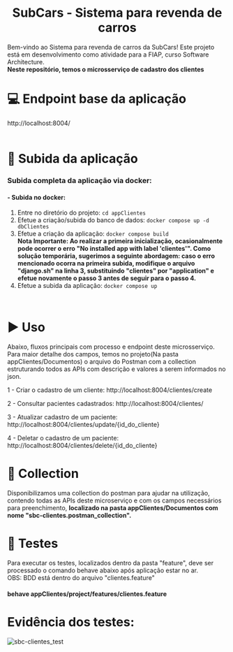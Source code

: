 <h1 align="center"> SubCars - Sistema para revenda de carros </h1>
Bem-vindo ao Sistema para revenda de carros da SubCars! Este projeto está em desenvolvimento como atividade para a FIAP, curso Software Architecture.	
<br/>
<b>Neste repositório, temos o microsserviço de cadastro dos clientes</b>

# :computer: Endpoint base da aplicação
http://localhost:8004/
<br/>
<br/>

# :hammer: Subida da aplicação
### Subida completa da aplicação via docker:

#### - Subida no docker:
1. Entre no diretório do projeto: `cd appClientes`
2. Efetue a criação/subida do banco de dados: `docker compose up -d dbClientes`
3. Efetue a criação da aplicação: `docker compose build`                                                                                                                                                                                                                                                     
      <b>Nota Importante:
      Ao realizar a primeira inicialização, ocasionalmente pode ocorrer o erro "No installed app with label 'clientes'". Como solução temporária, sugerimos a seguinte abordagem: caso o erro mencionado ocorra na primeira subida, modifique o arquivo "django.sh" na linha       3, substituindo "clientes" por "application" e efetue novamente o passo 3 antes de seguir para o passo 4.</b>
4. Efetue a subida da aplicação: `docker compose up`
<br/>
  
# :arrow_forward: Uso 
Abaixo, fluxos principais com processo e endpoint deste microsserviço. Para maior detalhe dos campos, temos no projeto(Na pasta appClientes/Documentos) o arquivo do Postman com a collection estruturando todos as APIs com descrição e valores a serem informados no json.

1 - Criar o cadastro de um cliente: http://localhost:8004/clientes/create

2 - Consultar pacientes cadastrados: http://localhost:8004/clientes/

3 - Atualizar cadastro de um paciente: http://localhost:8004/clientes/update/{id_do_cliente}

4 - Deletar o cadastro de um paciente: http://localhost:8004/clientes/delete/{id_do_cliente}

# :page_with_curl: Collection
Disponibilizamos uma collection do postman para ajudar na utilização, contendo todas as APIs deste microserviço e com os campos necessários para preenchimento, <b>localizado na pasta appClientes/Documentos com nome "sbc-clientes.postman_collection".</b>

# :test_tube: Testes
Para executar os testes, localizados dentro da pasta "feature", deve ser processado o comando behave abaixo após aplicação estar no ar.
<br/>
OBS: BDD está dentro do arquivo "clientes.feature"

#### behave appClientes/project/features/clientes.feature

# Evidência dos testes:

![sbc-clientes_test](https://github.com/user-attachments/assets/2b8071e6-5111-47a1-a8da-c612bdc5032e)

